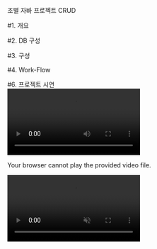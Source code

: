 조별 자바 프로젝트 CRUD

#1. 개요

#2. DB 구성

#3. 구성

#4. Work-Flow

#6. 프로젝트 시연 <br>
<video controls mute autoplay loop>
  <source src="[https://storage.googleapis.com/web-dev-assets/video-and-source-tags/chrome.webm](https://github.com/AumKyungSub/backtest/assets/97381242/3b42963e-2045-47c4-90a6-208a3724ca52)" type="video/webm">
  <p>Your browser cannot play the provided video file.</p>
</video>
<video src="https://github.com/AumKyungSub/backtest/assets/97381242/3b42963e-2045-47c4-90a6-208a3724ca52" muted autoplay loop></video>


